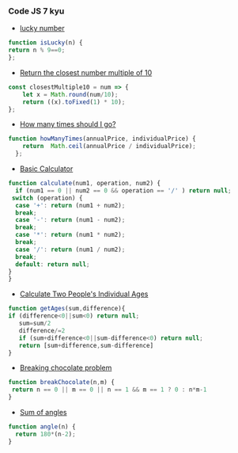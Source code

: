 ### Code JS 7 kyu

* [lucky number](https://www.codewars.com/kata/55afed09237df73343000042/train/javascript)

```javascript
function isLucky(n) {
return n % 9==0;
};
```

* [Return the closest number multiple of 10](https://www.codewars.com/kata/58249d08b81f70a2fc0001a4/train/javascript)

```javascript
const closestMultiple10 = num => {
    let x = Math.round(num/10);
    return ((x).toFixed(1) * 10);
};
```

* [How many times should I go?](https://www.codewars.com/kata/57efcb78e77282f4790003d8/train/javascript)
```javascript
function howManyTimes(annualPrice, individualPrice) {
    return  Math.ceil(annualPrice / individualPrice);
  };
```

* [Basic Calculator](https://www.codewars.com/kata/5296455e4fe0cdf2e000059f/train/javascript)
```javascript
function calculate(num1, operation, num2) {
  if (num1 == 0 || num2 == 0 && operation == '/' ) return null;
 switch (operation) {
  case '+': return (num1 + num2); 
  break;
  case '-': return (num1 - num2); 
  break;
  case '*': return (num1 * num2); 
  break;
  case '/': return (num1 / num2); 
  break;  
  default: return null; 
}
}
```


* [Calculate Two People's Individual Ages](https://www.codewars.com/kata/58e0bd6a79716b7fcf0013b1/train/javascript)
```javascript
function getAges(sum,difference){
if (difference<0||sum<0) return null;
   sum=sum/2
   difference/=2
   if (sum+difference<0||sum-difference<0) return null;
   return [sum+difference,sum-difference]
}
```

* [Breaking chocolate problem](https://www.codewars.com/kata/534ea96ebb17181947000ada/train/javascript)
```javascript
function breakChocolate(n,m) { 
 return n == 0 || m == 0 || n == 1 && m == 1 ? 0 : n*m-1  
}
```

* [Sum of angles](https://www.codewars.com/kata/5a03b3f6a1c9040084001765/train/javascript)
```javascript
function angle(n) {
  return 180*(n-2);
}
```




